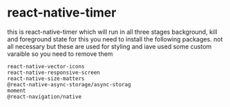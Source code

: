 # react-native-timer
this is react-native-timer which will run in all three stages background, kill and foreground state
for this you need to install the following packages. not all necessary but these are used for styling and iave used some custom varaible so you need to remove them
```
react-native-vector-icons 
react-native-responsive-screen 
react-native-size-matters  
@react-native-async-storage/async-storag 
moment
@react-navigation/native
```
